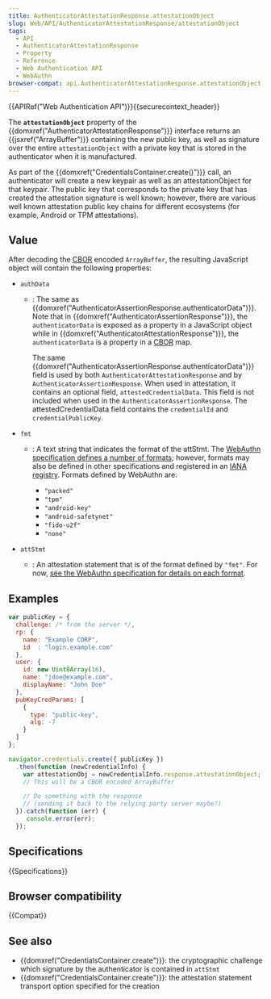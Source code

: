 ```yaml
---
title: AuthenticatorAttestationResponse.attestationObject
slug: Web/API/AuthenticatorAttestationResponse/attestationObject
tags:
  - API
  - AuthenticatorAttestationResponse
  - Property
  - Reference
  - Web Authentication API
  - WebAuthn
browser-compat: api.AuthenticatorAttestationResponse.attestationObject
---
```

{{APIRef("Web Authentication API")}}{{securecontext_header}}

The **`attestationObject`** property of the
{{domxref("AuthenticatorAttestationResponse")}} interface returns an
{{jsxref("ArrayBuffer")}} containing the new public key, as well as signature over the
entire `attestationObject` with a private key that is stored in the
authenticator when it is manufactured.

As part of the {{domxref("CredentialsContainer.create()")}} call, an authenticator will
create a new keypair as well as an attestationObject for that keypair. The public key
that corresponds to the private key that has created the attestation signature is well
known; however, there are various well known attestation public key chains for different
ecosystems (for example, Android or TPM attestations).

## Value

After decoding the [CBOR](https://datatracker.ietf.org/doc/html/rfc7049) encoded
`ArrayBuffer`, the resulting JavaScript object will contain the following
properties:

- `authData`

  - : The same as {{domxref("AuthenticatorAssertionResponse.authenticatorData")}}. Note
    that in {{domxref("AuthenticatorAssertionResponse")}}, the
    `authenticatorData` is exposed as a property in a JavaScript object while
    in {{domxref("AuthenticatorAttestationResponse")}}, the `authenticatorData`
    is a property in a [CBOR](https://datatracker.ietf.org/doc/html/rfc7049) map.

    The same {{domxref("AuthenticatorAssertionResponse.authenticatorData")}} field is
    used by both `AuthenticatorAttestationResponse` and by
    `AuthenticatorAssertionResponse`. When used in attestation, it contains an
    optional field, `attestedCredentialData`. This field is not included when
    used in the `AuthenticatorAssertionResponse`. The attestedCredentialData
    field contains the `credentialId` and `credentialPublicKey`.

- `fmt`

  - : A text string that indicates the format of the attStmt. The [WebAuthn
    specification defines a number of formats](https://www.w3.org/TR/webauthn/#defined-attestation-formats); however, formats may also be defined
    in other specifications and registered in an [IANA registry](https://www.w3.org/TR/webauthn/#sctn-att-fmt-reg). Formats
    defined by WebAuthn are:

    - `"packed"`
    - `"tpm"`
    - `"android-key"`
    - `"android-safetynet"`
    - `"fido-u2f"`
    - `"none"`

- `attStmt`
  - : An attestation statement that is of the format defined by `"fmt"`. For
    now, [see the
    WebAuthn specification for details on each format](https://www.w3.org/TR/webauthn/#defined-attestation-formats).

## Examples

```js
var publicKey = {
  challenge: /* from the server */,
  rp: {
    name: "Example CORP",
    id  : "login.example.com"
  },
  user: {
    id: new Uint8Array(16),
    name: "jdoe@example.com",
    displayName: "John Doe"
  },
  pubKeyCredParams: [
    {
      type: "public-key",
      alg: -7
    }
  ]
};

navigator.credentials.create({ publicKey })
  .then(function (newCredentialInfo) {
    var attestationObj = newCredentialInfo.response.attestationObject;
    // This will be a CBOR encoded ArrayBuffer

    // Do something with the response
    // (sending it back to the relying party server maybe?)
  }).catch(function (err) {
     console.error(err);
  });
```

## Specifications

{{Specifications}}

## Browser compatibility

{{Compat}}

## See also

- {{domxref("CredentialsContainer.create")}}: the cryptographic
  challenge which signature by the authenticator is contained in `attStmt`
- {{domxref("CredentialsContainer.create")}}: the attestation
  statement transport option specified for the creation
